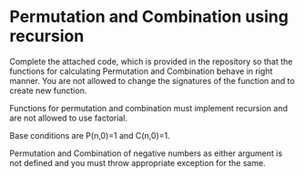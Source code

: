 # Permutation and Combination using recursion

Complete the attached code, which is provided in the repository so that the functions for calculating Permutation and Combination behave in right manner. You are not allowed to change the signatures of the function and to create new function.

Functions for permutation and combination must implement recursion and are not allowed to use factorial.

Base conditions are P(n,0)=1 and C(n,0)=1.

Permutation and Combination of negative numbers as either argument is not defined and you must throw appropriate exception for the same.
